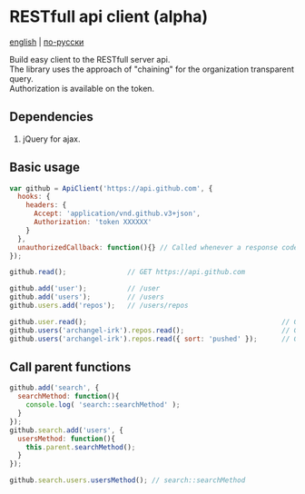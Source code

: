 # RESTfull api client (alpha)
[english](README.eng.md) | [по-русски](README.md)

Build easy client to the RESTfull server api.  
The library uses the approach of "chaining" for the organization transparent query.  
Authorization is available on the token.  

## Dependencies
1. jQuery for ajax.

## Basic usage
```javascript
var github = ApiClient('https://api.github.com', {
  hooks: {
    headers: {
      Accept: 'application/vnd.github.v3+json',
      Authorization: 'token XXXXXX'
    }
  },
  unauthorizedCallback: function(){} // Called whenever a response code from the server 401
});

github.read();               // GET https://api.github.com

github.add('user');          // /user
github.add('users');         // /users
github.users.add('repos');   // /users/repos

github.user.read();                                                // GET /user
github.users('archangel-irk').repos.read();                        // GET /users/archangel-irk/repos
github.users('archangel-irk').repos.read({ sort: 'pushed' });      // GET /users/archangel-irk/repos?sort=pushed
```

## Call parent functions
```javascript
github.add('search', {
  searchMethod: function(){
    console.log( 'search::searchMethod' );
  }
});
github.search.add('users', {
  usersMethod: function(){
    this.parent.searchMethod();
  }
});

github.search.users.usersMethod(); // search::searchMethod
```
